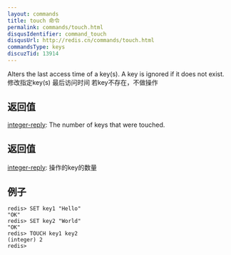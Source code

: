 ```yaml
---
layout: commands
title: touch 命令
permalink: commands/touch.html
disqusIdentifier: command_touch
disqusUrl: http://redis.cn/commands/touch.html
commandsType: keys
discuzTid: 13914
---
```


Alters the last access time of a key(s).
A key is ignored if it does not exist.
修改指定key(s) 最后访问时间
若key不存在，不做操作

## 返回值

[integer-reply](/topics/protocol.html#integer-reply): The number of keys that were touched.
## 返回值
[integer-reply](/topics/protocol.html#integer-reply): 操作的key的数量

## 例子

	redis> SET key1 "Hello"
	"OK"
	redis> SET key2 "World"
	"OK"
	redis> TOUCH key1 key2
	(integer) 2
	redis> 
